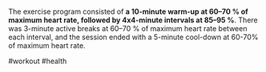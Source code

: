The exercise program consisted of **a 10-minute warm-up at 60–70 % of maximum heart rate, followed by 4x4-minute intervals at 85–95 %**. There was 3-minute active breaks at 60–70 % of maximum heart rate between each interval, and the session ended with a 5-minute cool-down at 60-70% of maximum heart rate.

#workout
#health 